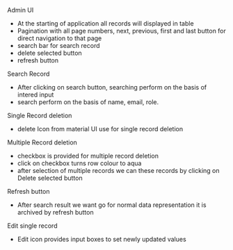 Admin UI

- At the starting of application all records will displayed in table
- Pagination with all page numbers, next, previous, first and last button for direct navigation to that page
- search bar for search record
- delete selected button
- refresh button

Search Record

- After clicking on search button, searching perform on the basis of intered input
- search perform on the basis of name, email, role.

Single Record deletion

- delete Icon from material UI use for single record deletion

Multiple Record deletion

- checkbox is provided for multiple record deletion
- click on checkbox turns row colour to aqua
- after selection of multiple records we can these records by clicking on Delete selected button

Refresh button

- After search result we want go for normal data representation it is archived by refresh button

Edit single record

- Edit icon provides input boxes to set newly updated values
